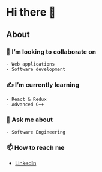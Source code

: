 # Hi there 👋

## About

### 👯 I’m looking to collaborate on

    - Web applications
    - Software development

### ✍ I’m currently learning

    - React & Redux
    - Advanced C++

### 💬 Ask me about

    - Software Engineering

### 📫 How to reach me

- [LinkedIn](https://www.linkedin.com/in/mungeri-frank-13544a185)

<!--
### ⚡ Fun fact

    - I can play Piano and Guitar
    - I play Chess
**mfrank37/mfrank37** is a ✨ _special_ ✨ repository because its `README.md` (this file) appears on your GitHub profile.

Here are some ideas to get you started:

- 🔭 I’m currently working on ...
- 🌱 I’m currently learning ...
- 👯 I’m looking to collaborate on ...
- 🤔 I’m looking for help with ...
- 💬 Ask me about ...
- 📫 How to reach me: ...
- 😄 Pronouns: ...
- ⚡ Fun fact: ...
-->
